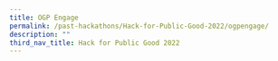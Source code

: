 ```yaml
---
title: OGP Engage
permalink: /past-hackathons/Hack-for-Public-Good-2022/ogpengage/
description: ""
third_nav_title: Hack for Public Good 2022
---
```

